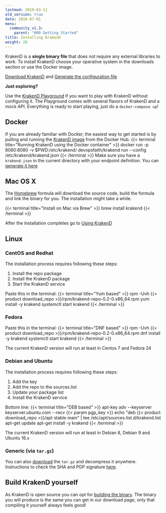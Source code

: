 ```yaml
---
lastmod: 2019-03-11
old_version: true
date: 2016-07-01
menu:
  community_v1.3:
    parent: "000 Getting Started"
title: Installing KrakenD
weight: 20
---
```

KrakenD is a **single binary file** that does not require any external libraries to work. To install KrakenD choose your operative system in the downloads section or use the Docker image.


<a href="/download/" class="btn btn-secondary"><i class="fa fa-download"></i> Download KrakenD</a>
and
<a href="https://designer.krakend.io/" class="btn btn-secondary"><i class="fa fa-file"></i> Generate the configuration file</a>


**Just exploring?**

Use the [KrakenD Playground](https://github.com/krakendio/playground-community) if you want to play with KrakenD without configuring it. The Playground comes with several flavors of KrakenD and a mock API. Everything is ready to start playing, just do a `docker-compose up`!

## Docker
If you are already familiar with Docker, the easiest way to get started is by pulling and running the [KrakenD image](https://hub.docker.com/r/devopsfaith/krakend/) from the Docker Hub.
{{< terminal title="Running KrakenD using the Docker container" >}}
docker run -p 8080:8080 -v $PWD:/etc/krakend/ devopsfaith/krakend run --config /etc/krakend/krakend.json
{{< /terminal >}}
Make sure you have a `krakend.json` in the current directory with your endpoint definition. You can [generate it here](https://designer.krakend.io/)

## Mac OS X
The [Homebrew](https://brew.sh/) formula will download the source code, build the formula and link the binary for you. The installation might take a while.

{{< terminal title="Install on Mac via Brew" >}}
brew install krakend
{{< /terminal >}}

After the installation completes go to [Using KrakenD](/docs/v1.3/overview/usage/)

## Linux

### CentOS and Redhat
The installation process requires following these steps:

1. Install the repo package
2. Install the KrakenD package
3. Start the KrakenD service

Paste this in the terminal:
{{< terminal title="Yum based" >}}
rpm -Uvh {{< product download_repo >}}/rpm/krakend-repo-0.2-0.x86_64.rpm
yum install -y krakend
systemctl start krakend
{{< /terminal >}}

### Fedora
Paste this in the terminal:
{{< terminal title="DNF based" >}}
rpm -Uvh {{< product download_repo >}}/rpm/krakend-repo-0.2-0.x86_64.rpm
dnf install -y krakend
systemctl start krakend
{{< /terminal >}}

The current KrakenD version will run at least in Centos 7 and Fedora 24

### Debian and Ubuntu

The installation process requires following these steps:

1. Add the key
2. Add the repo to the sources.list
3. Update your package list
4. Install the KrakenD service

Bottom line:
{{< terminal title="DEB based" >}}
apt-key adv --keyserver keyserver.ubuntu.com --recv {{< param pgp_key >}}
echo "deb {{< product download_repo >}}/apt stable main" | tee /etc/apt/sources.list.d/krakend.list
apt-get update
apt-get install -y krakend
{{< /terminal >}}

The current KrakenD version will run at least in Debian 8, Debian 9 and Ubuntu 16.x

### Generic (via `tar.gz`)
You can also [download](/download/) the `tar.gz` and decompress it anywhere. Instructions to check the SHA and PGP signature [here](/docs/v1.3/overview/verifying-packages/).


## Build KrakenD yourself
As KrakenD is open source you can opt for [building the binary](https://github.com/krakendio/krakend-ce). The binary you will produce is the same you can get in our download page, only that compiling it yourself always feels good!
